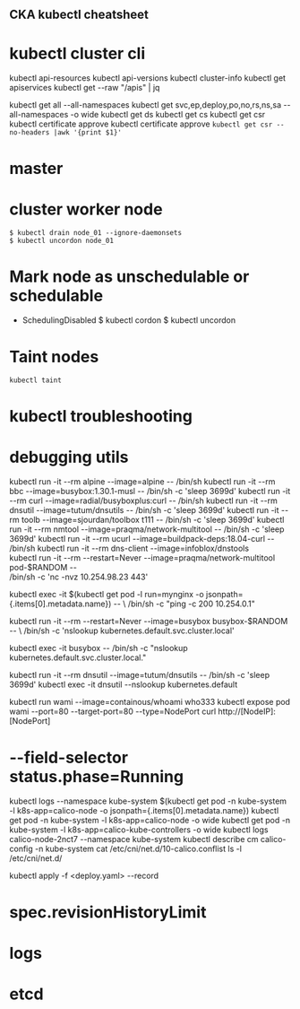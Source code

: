 ## CKA kubectl cheatsheet 


# kubectl cluster cli
kubectl api-resources
kubectl api-versions
kubectl cluster-info
kubectl get apiservices
kubectl get --raw "/apis" | jq

kubectl get all --all-namespaces
kubectl get svc,ep,deploy,po,no,rs,ns,sa --all-namespaces -o wide
kubectl get ds
kubectl get cs
kubectl get csr
kubectl certificate approve <CSR>
kubectl certificate approve `kubectl get csr --no-headers |awk '{print $1}'`


# master 


# cluster worker node 
    $ kubectl drain node_01 --ignore-daemonsets
    $ kubectl uncordon node_01

# Mark node as unschedulable or schedulable
   - SchedulingDisabled
     $ kubectl cordon <node>
     $ kubectl uncordon <node>

# Taint nodes
    kubectl taint


# kubectl  troubleshooting 


# debugging utils
kubectl run -it --rm  alpine     --image=alpine                    -- /bin/sh
kubectl run -it --rm  bbc        --image=busybox:1.30.1-musl       -- /bin/sh -c 'sleep 3699d'
kubectl run -it --rm  curl       --image=radial/busyboxplus:curl   -- /bin/sh
kubectl run -it --rm  dnsutil    --image=tutum/dnsutils            -- /bin/sh -c 'sleep 3699d'
kubectl run -it --rm  toolb      --image=sjourdan/toolbox t111     -- /bin/sh -c 'sleep 3699d'
kubectl run -it --rm  nmtool     --image=praqma/network-multitool  -- /bin/sh -c 'sleep 3699d'
kubectl run -it --rm  ucurl      --image=buildpack-deps:18.04-curl -- /bin/sh
kubectl run -it --rm  dns-client --image=infoblox/dnstools   
kubectl run -it --rm   --restart=Never --image=praqma/network-multitool pod-$RANDOM --  \
                                /bin/sh -c 'nc -nvz 10.254.98.23 443'

kubectl exec -it $(kubectl get pod -l run=mynginx -o jsonpath={.items[0].metadata.name}) -- \ 
                /bin/sh -c "ping -c 200 10.254.0.1"

kubectl run -it --rm --restart=Never --image=busybox busybox-$RANDOM -- \ 
                /bin/sh -c 'nslookup kubernetes.default.svc.cluster.local'

kubectl exec -it busybox -- /bin/sh -c "nslookup kubernetes.default.svc.cluster.local."

kubectl run -it --rm  dnsutil    --image=tutum/dnsutils            -- /bin/sh -c 'sleep 3699d'
kubectl exec -it      dnsutil         --nslookup kubernetes.default

kubectl run wami --image=containous/whoami who333
kubectl expose pod wami --port=80 --target-port=80 --type=NodePort
curl http://[NodeIP]:[NodePort]

# --field-selector status.phase=Running
kubectl logs --namespace kube-system $(kubectl get pod -n kube-system -l k8s-app=calico-node  -o jsonpath={.items[0].metadata.name}) 
kubectl get pod -n kube-system -l k8s-app=calico-node  -o wide
kubectl get pod -n kube-system -l k8s-app=calico-kube-controllers  -o wide
kubectl logs calico-node-2nct7 --namespace kube-system
kubectl describe cm calico-config -n kube-system
cat /etc/cni/net.d/10-calico.conflist
ls -l  /etc/cni/net.d/

kubectl apply -f <deploy.yaml> --record
# spec.revisionHistoryLimit


# logs 


# etcd 

